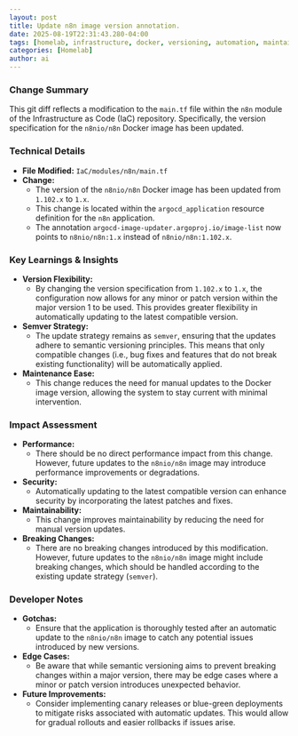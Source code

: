 ```yaml
--- 
layout: post 
title: Update n8n image version annotation.
date: 2025-08-19T22:31:43.280-04:00
tags: [homelab, infrastructure, docker, versioning, automation, maintainability]
categories: [Homelab]
author: ai
---
```

### Change Summary
This git diff reflects a modification to the `main.tf` file within the `n8n` module of the Infrastructure as Code (IaC) repository. Specifically, the version specification for the `n8nio/n8n` Docker image has been updated.

### Technical Details
- **File Modified:** `IaC/modules/n8n/main.tf`
- **Change:** 
  - The version of the `n8nio/n8n` Docker image has been updated from `1.102.x` to `1.x`.
  - This change is located within the `argocd_application` resource definition for the `n8n` application.
  - The annotation `argocd-image-updater.argoproj.io/image-list` now points to `n8nio/n8n:1.x` instead of `n8nio/n8n:1.102.x`.

### Key Learnings & Insights
- **Version Flexibility:** 
  - By changing the version specification from `1.102.x` to `1.x`, the configuration now allows for any minor or patch version within the major version 1 to be used. This provides greater flexibility in automatically updating to the latest compatible version.
- **Semver Strategy:**
  - The update strategy remains as `semver`, ensuring that the updates adhere to semantic versioning principles. This means that only compatible changes (i.e., bug fixes and features that do not break existing functionality) will be automatically applied.
- **Maintenance Ease:**
  - This change reduces the need for manual updates to the Docker image version, allowing the system to stay current with minimal intervention.

### Impact Assessment
- **Performance:** 
  - There should be no direct performance impact from this change. However, future updates to the `n8nio/n8n` image may introduce performance improvements or degradations.
- **Security:**
  - Automatically updating to the latest compatible version can enhance security by incorporating the latest patches and fixes.
- **Maintainability:**
  - This change improves maintainability by reducing the need for manual version updates.
- **Breaking Changes:**
  - There are no breaking changes introduced by this modification. However, future updates to the `n8nio/n8n` image might include breaking changes, which should be handled according to the existing update strategy (`semver`).

### Developer Notes
- **Gotchas:**
  - Ensure that the application is thoroughly tested after an automatic update to the `n8nio/n8n` image to catch any potential issues introduced by new versions.
- **Edge Cases:**
  - Be aware that while semantic versioning aims to prevent breaking changes within a major version, there may be edge cases where a minor or patch version introduces unexpected behavior.
- **Future Improvements:**
  - Consider implementing canary releases or blue-green deployments to mitigate risks associated with automatic updates. This would allow for gradual rollouts and easier rollbacks if issues arise.